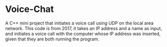 # Voice-Chat
A C++ mini project that initiates a voice call using UDP on the local area network.
This code is from 2017, it takes an IP address and a name as input, and initiates a voice call with the computer whose IP address was inserted, given that they are both running the program.
